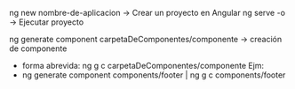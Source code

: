 ng new nombre-de-aplicacion         ->  Crear un proyecto en Angular
ng serve -o                         ->  Ejecutar proyecto

ng generate component carpetaDeComponentes/componente     ->  creación de componente
- forma abrevida: ng g c carpetaDeComponentes/componente
Ejm:
- ng generate component components/footer  |    ng g c components/footer